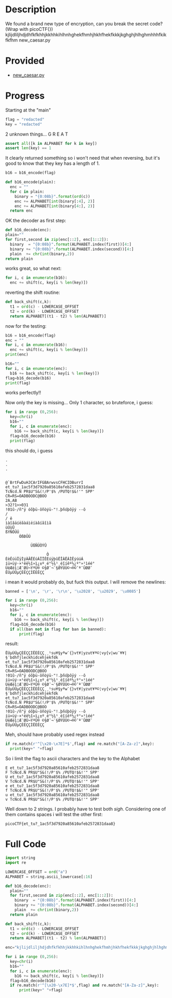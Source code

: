 # Description
We found a brand new type of encryption, can you break the secret code? (Wrap with picoCTF{}) kjlijdliljhdjdhfkfkhhjkkhhkihlhnhghekfhmhjhkhfhekfkkkjkghghjhlhghmhhhfkikfkfhm new_caesar.py

# Provided
- [new_caesar.py](.prov/158-new_caesar.py)

# Progress
Starting at the "main"
``` python
flag = "redacted"
key = "redacted"
```
2 unknown things... G R E A T

~~~ python
assert all([k in ALPHABET for k in key])
assert len(key) == 1
~~~
It clearly returned something so i won't need that when reversing, but it's good to know that they key has a length of 1.

~~~ python
b16 = b16_encode(flag)
~~~
~~~ python
def b16_encode(plain):
  enc = ""
  for c in plain:
    binary = "{0:08b}".format(ord(c))
    enc += ALPHABET[int(binary[:4], 2)]
    enc += ALPHABET[int(binary[4:], 2)]
  return enc
~~~
OK the decoder as first step:

~~~ python
def b16_decode(enc):
plain=""
for first,second in zip(enc[::2], enc[1::2]):
  binary  = "{0:08b}".format(ALPHABET.index(first))[4:]
  binary += "{0:08b}".format(ALPHABET.index(second))[4:]
  plain  += chr(int(binary,2))
return plain
~~~
works great, so what next:
~~~ python
for i, c in enumerate(b16):
  enc += shift(c, key[i % len(key)])
~~~
reverting the shift routine:
~~~ python
def back_shift(c,k):
  t1 = ord(c) - LOWERCASE_OFFSET
  t2 = ord(k) - LOWERCASE_OFFSET
  return ALPHABET[(t1 - t2) % len(ALPHABET)]
~~~
now for the testing:
~~~ python
b16 = b16_encode(flag)
enc = ""
for i, c in enumerate(b16):
  enc += shift(c, key[i % len(key)])
print(enc)

b16=""
for i, c in enumerate(enc):
  b16 += back_shift(c, key[i % len(key)])
flag=b16_decode(b16)
print(flag)
~~~
works perfectly!!

Now only the key is missing... Only 1 character, so bruteforce, i guess:
~~~ python
for i in range (0,256):
  key=chr(i)
  b16=""
  for i, c in enumerate(enc):
    b16 += back_shift(c, key[i % len(key)])
  flag=b16_decode(b16)
  print(flag)
~~~
this should do, i guess
~~~
.
.
.


@`BrtFwDuHJCArIFGBArwvsCFHCIDBurrI
et_tu?_1ac5f3d7920a85610afeb2572831daa8
TcNcd.N PR$U"S&(!/P'$% /PUTQ!$&!'" SPP'
CR=RS=OADBOODC@BOO
2A,AB
>32?1>>031
!01û-/ñ"ÿ óõþü-ôñòýü-"!.þñóþôÿý --ô
/
/ ê
ìàîâäíëãàáìëíàâíãîìã
ùÙùÛ
ßÝÑÓÜÚ
      ÒßÐÛÚ

           ÜßÑÜÒÝÛ

                  Ò
ÈèÊúüÎÿÌýÀÂËÉúÁÎÏÊÉúÿþûËÎÀËÁÌÊýúúÁ
íü×üý·×¹éë½î»ì¿±º¸é°½¾¹¸éîíêº½¿º°»¹ìéé°
ÜëÆëì¦Æ¨ØÚ¬ÝªÛ® ©§Ø¯¬­¨§ØÝÜÙ©¬®©¯ª¨ÛØØ¯
ËÚµÚÛµÇÉÊÇÇÌËÈÊÇÇ
~~~
i mean it would probably do, but fuck this output. I will remove the newlines:
~~~python
banned = ['\n', '\r', '\r\n', '\u2028', '\u2029', '\u0085']

for i in range (0,256):
  key=chr(i)
  b16=""
  for i, c in enumerate(enc):
    b16 += back_shift(c, key[i % len(key)])
  flag=b16_decode(b16)
  if all(ban not in flag for ban in banned):
      print(flag)
~~~
result:
~~~
ËÚµÚÛµÇÉÊÇÇÌËÈÊÇÇ¸¸¹su¥§yªw¨{}vt¥|yzut¥ª©¦vy{v|wu¨¥¥|
§¨bdhfjleckhidcehjekfdk
et_tu?_1ac5f3d7920a85610afeb2572831daa8
TcNcd.N PR$U"S&(!/P'$% /PUTQ!$&!'" SPP'
CR=RS=OADBOODC@BOO
!01û-/ñ"ÿ óõþü-ôñòýü-"!.þñóþôÿý --ô
íü×üý·×¹éë½î»ì¿±º¸é°½¾¹¸éîíêº½¿º°»¹ìéé°
ÜëÆëì¦Æ¨ØÚ¬ÝªÛ® ©§Ø¯¬­¨§ØÝÜÙ©¬®©¯ª¨ÛØØ¯
ËÚµÚÛµÇÉÊÇÇÌËÈÊÇÇ¸¸¹su¥§yªw¨{}vt¥|yzut¥ª©¦vy{v|wu¨¥¥|
§¨bdhfjleckhidcehjekfdk
et_tu?_1ac5f3d7920a85610afeb2572831daa8
TcNcd.N PR$U"S&(!/P'$% /PUTQ!$&!'" SPP'
CR=RS=OADBOODC@BOO
!01û-/ñ"ÿ óõþü-ôñòýü-"!.þñóþôÿý --ô
íü×üý·×¹éë½î»ì¿±º¸é°½¾¹¸éîíêº½¿º°»¹ìéé°
ÜëÆëì¦Æ¨ØÚ¬ÝªÛ® ©§Ø¯¬­¨§ØÝÜÙ©¬®©¯ª¨ÛØØ¯
ËÚµÚÛµÇÉÊÇÇÌËÈÊÇÇ
~~~
Meh, should have probably used regex instead
~~~ python
if re.match(r'^[\x20-\x7E]*$',flag) and re.match("[A-Za-z]",key):
  print(key+" "+flag)
~~~
So i limit the flag to ascii characters and the key to the Alphabet
~~~
E et_tu?_1ac5f3d7920a85610afeb2572831daa8
F TcNcd.N PR$U"S&(!/P'$% /PUTQ!$&!'" SPP'
U et_tu?_1ac5f3d7920a85610afeb2572831daa8
V TcNcd.N PR$U"S&(!/P'$% /PUTQ!$&!'" SPP'
e et_tu?_1ac5f3d7920a85610afeb2572831daa8
f TcNcd.N PR$U"S&(!/P'$% /PUTQ!$&!'" SPP'
u et_tu?_1ac5f3d7920a85610afeb2572831daa8
v TcNcd.N PR$U"S&(!/P'$% /PUTQ!$&!'" SPP'
~~~
Well down to 2 strings. I probably have to test both *sigh*. Considering one of them contains spaces i will test the other first:
```
picoCTF{et_tu?_1ac5f3d7920a85610afeb2572831daa8}
```
# Full Code
~~~python
import string
import re

LOWERCASE_OFFSET = ord("a")
ALPHABET = string.ascii_lowercase[:16]

def b16_decode(enc):
  plain=""
  for first,second in zip(enc[::2], enc[1::2]):
    binary  = "{0:08b}".format(ALPHABET.index(first))[4:]
    binary += "{0:08b}".format(ALPHABET.index(second))[4:]
    plain  += chr(int(binary,2))
  return plain

def back_shift(c,k):
  t1 = ord(c) - LOWERCASE_OFFSET
  t2 = ord(k) - LOWERCASE_OFFSET
  return ALPHABET[(t1 - t2) % len(ALPHABET)]

enc="kjlijdliljhdjdhfkfkhhjkkhhkihlhnhghekfhmhjhkhfhekfkkkjkghghjhlhghmhhhfkikfkfhm"

for i in range (0,256):
  key=chr(i)
  b16=""
  for i, c in enumerate(enc):
    b16 += back_shift(c, key[i % len(key)])
  flag=b16_decode(b16)
  if re.match(r'^[\x20-\x7E]*$',flag) and re.match("[A-Za-z]",key):
      print(key+" "+flag)
~~~